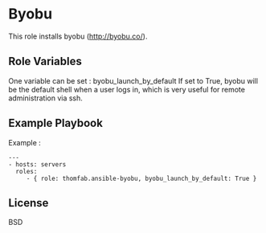 Byobu
=====

This role installs byobu (http://byobu.co/).

Role Variables
--------------

One variable can be set : byobu_launch_by_default
If set to True, byobu will be the default shell when a user logs in, which is very useful for remote administration via ssh.


Example Playbook
----------------

Example :

    ---
    - hosts: servers
      roles:
         - { role: thomfab.ansible-byobu, byobu_launch_by_default: True }

License
-------

BSD
